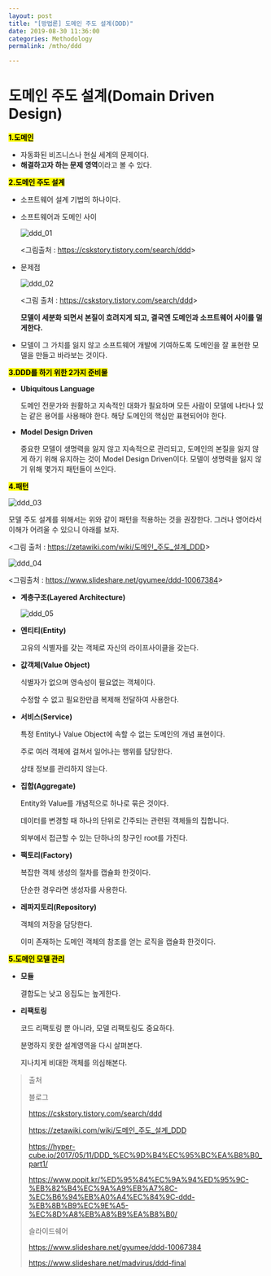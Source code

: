 ```yaml
---
layout: post
title: "[방법론] 도메인 주도 설계(DDD)"
date: 2019-08-30 11:36:00
categories: Methodology
permalink: /mtho/ddd

---
```




# 도메인 주도 설계(Domain Driven Design)

**<mark>1.도메인</mark>**

- 자동화된 비즈니스나 현실 세계의 문제이다.
- **해결하고자 하는 문제 영역**이라고 볼 수 있다.

**<mark>2.도메인 주도 설계</mark>**

- 소프트웨어 설계 기법의 하나이다.

- 소프트웨어과 도메인 사이

  ![ddd_01](/img/ddd_01.JPG)

  <그림출처 : <https://cskstory.tistory.com/search/ddd>>

- 문제점

  ![ddd_02](/img/ddd_02.JPG)

  <그림 출처 : <https://cskstory.tistory.com/search/ddd>>

  **모델이 세분화 되면서 본질이 흐려지게 되고, 결국엔 도메인과 소프트웨어 사이를 멀게한다.**

- 모델이 그 가치를 잃지 않고 소프트웨어 개발에 기여하도록 도메인을 잘 표현한 모델을 만들고 바라보는 것이다.

**<mark>3.DDD를 하기 위한 2가지 준비물</mark>**

- **Ubiquitous Language**

  도메인 전문가와 원활하고 지속적인 대화가 필요하며 모든 사람이 모델에 나타나 있는 같은 용어를 사용해야 한다. 해당 도메인의 핵심만 표현되어야 한다.

- **Model Design Driven**

  중요한 모델이 생명력을 잃지 않고 지속적으로 관리되고, 도메인의 본질을 잃지 않게 하기 위해 유지하는 것이 Model Design Driven이다. 모델이 생명력을 잃지 않기 위해 몇가지 패턴들이 쓰인다.

**<mark>4.패턴</mark>**

![ddd_03](/img/ddd_03.JPG)

모델 주도 설계를 위해서는 위와 같이 패턴을 적용하는 것을 권장한다. 그러나 영어라서 이해가 어려울 수 있으니 아래를 보자.

<그림 출처 : <https://zetawiki.com/wiki/도메인_주도_설계_DDD>>

![ddd_04](/img/ddd_04.JPG)

<그림출처 : <https://www.slideshare.net/gyumee/ddd-10067384>> 

- **계층구조(Layered Architecture)**

  ![ddd_05](/img/ddd_05.JPG)

- **엔티티(Entity)**

  고유의 식별자를 갖는 객체로 자신의 라이프사이클을 갖는다.

- **값객체(Value Object)**

  식별자가 없으며 영속성이 필요없는 객체이다.

  수정할 수 없고 필요한만큼 복제해 전달하여 사용한다.

- **서비스(Service)**

  특정 Entity나 Value Object에 속할 수 없는 도메인의 개념 표현이다.

  주로 여러 객체에 걸쳐서 일어나는 행위를 담당한다.

  상태 정보를 관리하지 않는다.

- **집합(Aggregate)**

  Entity와 Value를 개념적으로 하나로 묶은 것이다.

  데이터를 변경할 때 하나의 단위로 간주되는 관련된 객체들의 집합니다.

  외부에서 접근할 수 있는 단하나의 창구인 root를 가진다.

- **팩토리(Factory)**

  복잡한 객체 생성의 절차를 캡슐화 한것이다.

  단순한 경우라면 생성자를 사용한다.

- **레파지토리(Repository)**

  객체의 저장을 담당한다.

  이미 존재하는 도메인 객체의 참조를 얻는 로직을 캡슐화 한것이다.

**<mark>5.도메인 모델 관리</mark>**

- **모듈**

  결합도는 낮고 응집도는 높게한다.

- **리팩토링**

  코드 리팩토링 뿐 아니라, 모델 리팩토링도 중요하다.

  분명하지 못한 설계영역을 다시 살펴본다.

  지나치게 비대한 객체를 의심해본다.





> 출처 
>
> 블로그
>
> https://cskstory.tistory.com/search/ddd
>
> https://zetawiki.com/wiki/도메인_주도_설계_DDD
>
> <https://hyper-cube.io/2017/05/11/DDD_%EC%9D%B4%EC%95%BC%EA%B8%B0_part1/>
>
> <https://www.popit.kr/%ED%95%84%EC%9A%94%ED%95%9C-%EB%82%B4%EC%9A%A9%EB%A7%8C-%EC%B6%94%EB%A0%A4%EC%84%9C-ddd-%EB%8B%B9%EC%9E%A5-%EC%8D%A8%EB%A8%B9%EA%B8%B0/>
>
> 슬라이드쉐어
>
> https://www.slideshare.net/gyumee/ddd-10067384
>
> https://www.slideshare.net/madvirus/ddd-final

